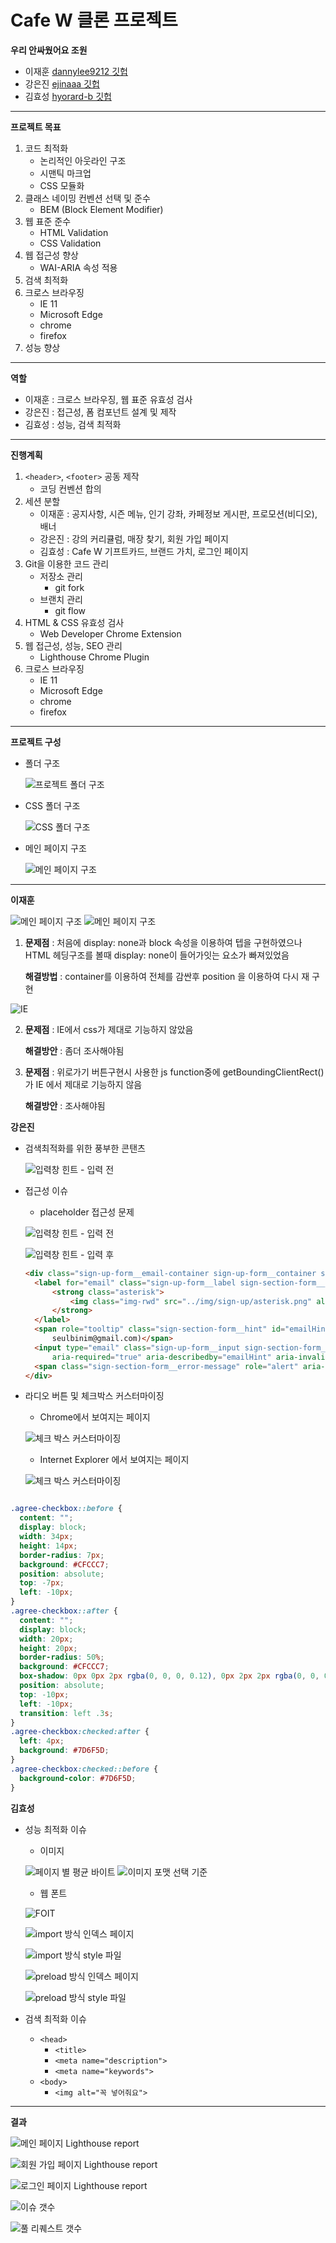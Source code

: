 # Cafe W 클론 프로젝트

**우리 안싸웠어요 조원**

- 이재훈 [dannylee9212 깃헙](https://github.com/dannylee9212)
- 강은진 [ejinaaa 깃헙](https://github.com/ejinaaa)
- 김효성 [hyorard-b 깃헙](https://github.com/hyorard-b)

---

**프로젝트 목표**

1. 코드 최적화
   - 논리적인 아웃라인 구조
   - 시맨틱 마크업
   - CSS 모듈화
2. 클래스 네이밍 컨벤션 선택 및 준수
   - BEM (Block Element Modifier)
3. 웹 표준 준수
   - HTML Validation
   - CSS Validation
4. 웹 접근성 향상
   - WAI-ARIA 속성 적용
5. 검색 최적화
6. 크로스 브라우징
   - IE 11
   - Microsoft Edge
   - chrome
   - firefox
7. 성능 향상

---

**역할**

- 이재훈 : 크로스 브라우징, 웹 표준 유효성 검사
- 강은진 : 접근성, 폼 컴포넌트 설계 및 제작
- 김효성 : 성능, 검색 최적화

---

**진행계획**

1. `<header>`, `<footer>` 공동 제작
   - 코딩 컨벤션 합의
2. 세션 분할
   - 이재훈 : 공지사항, 시즌 메뉴, 인기 강좌, 카페정보 게시판, 프로모션(비디오), 배너
   - 강은진 : 강의 커리큘럼, 매장 찾기, 회원 가입 페이지
   - 김효성 : Cafe W 기프트카드, 브랜드 가치, 로그인 페이지
3. Git을 이용한 코드 관리
   - 저장소 관리
     - git fork
   - 브랜치 관리
     - git flow
4. HTML & CSS 유효성 검사
   - Web Developer Chrome Extension
5. 웹 접근성, 성능, SEO 관리
   - Lighthouse Chrome Plugin
6. 크로스 브라우징
   - IE 11
   - Microsoft Edge
   - chrome
   - firefox

---

**프로젝트 구성**

- 폴더 구조

  ![프로젝트 폴더 구조](./asset/repo-structure.png)

- CSS 폴더 구조

  ![CSS 폴더 구조](./asset/css-structure.png)

- 메인 페이지 구조

  ![메인 페이지 구조](./asset/main-page-structure.png)

---

**이재훈**

![메인 페이지 구조](./asset/rec-lec.png) ![메인 페이지 구조](./asset/nothing.png)

1. **문제점** : 처음에 display: none과 block 속성을 이용하여 텝을 구현하였으나 HTML 헤딩구조를 볼때 display: none이 들어가잇는 요소가 빠져있었음

   **해결방법** : container를 이용하여 전체를 감싼후 position 을 이용하여 다시 재 구현

![IE](./asset/cross.png)

2. **문제점** : IE에서 css가 제대로 기능하지 않았음

   **해결방안** : 좀더 조사해야됨

3. **문제점** : 위로가기 버튼구현시 사용한 js function중에 getBoundingClientRect()가 IE 에서 제대로 기능하지 않음

   **해결방안** : 조사해야됨

**강은진**
- 검색최적화를 위한 풍부한 콘탠츠

  ![입력창 힌트 - 입력 전](asset/find-store.PNG)


- 접근성 이슈

  - placeholder 접근성 문제

  ![입력창 힌트 - 입력 전](asset/input-before.png)

  ![입력창 힌트 - 입력 후](asset/input-after.png)

  ```HTML
  <div class="sign-up-form__email-container sign-up-form__container sign-section-form__container">
    <label for="email" class="sign-up-form__label sign-section-form__label text-bold">아이디
        <strong class="asterisk">
            <img class="img-rwd" src="../img/sign-up/asterisk.png" alt="필수 기입 항목">
        </strong>
    </label>
    <span role="tooltip" class="sign-section-form__hint" id="emailHint">등록할 사용자 계정을 입력합니다. (예:
        seulbinim@gmail.com)</span>
    <input type="email" class="sign-up-form__input sign-section-form__input" name="email" id="email" autocomplete="on"
        aria-required="true" aria-describedby="emailHint" aria-invalid="false">
    <span class="sign-section-form__error-message" role="alert" aria-live="polite">입력 오류 메시지</span>
  </div>

  ```


- 라디오 버튼 및 체크박스 커스터마이징
  - Chrome에서 보여지는 페이지

  ![체크 박스 커스터마이징](asset/chrome-sign-up.PNG)

  - Internet Explorer 에서 보여지는 페이지

  ![체크 박스 커스터마이징](asset/ie-sign-up.PNG)



```CSS

.agree-checkbox::before {
  content: "";
  display: block;
  width: 34px;
  height: 14px;
  border-radius: 7px;
  background: #CFCCC7;
  position: absolute;
  top: -7px;
  left: -10px;
}
.agree-checkbox::after {
  content: "";
  display: block;
  width: 20px;
  height: 20px;
  border-radius: 50%;
  background: #CFCCC7;
  box-shadow: 0px 0px 2px rgba(0, 0, 0, 0.12), 0px 2px 2px rgba(0, 0, 0, 0.24);
  position: absolute;
  top: -10px;
  left: -10px;
  transition: left .3s;
}
.agree-checkbox:checked:after {
  left: 4px;
  background: #7D6F5D;
}
.agree-checkbox:checked::before {
  background-color: #7D6F5D;
}


```

**김효성**

- 성능 최적화 이슈

  - 이미지

  ![페이지 별 평균 바이트](asset/bytesPerPage.JPG)
  ![이미지 포맷 선택 기준](asset/rasterImgFormatChoice.JPG)

  - 웹 폰트

  ![FOIT](asset/mitt.png)

  ![import 방식 인덱스 페이지](asset/index-import.JPG)

  ![import 방식 style 파일](asset/style-import.JPG)

  ![preload 방식 인덱스 페이지](asset/index-pre.png)

  ![preload 방식 style 파일](asset/font-pre.png)

- 검색 최적화 이슈
  - `<head>`
    - `<title>`
    - `<meta name="description">`
    - `<meta name="keywords">`
  - `<body>`
    - `<img alt="꼭 넣어줘요">`

---

**결과**

![메인 페이지 Lighthouse report](./asset/main-report.png)

![회원 가입 페이지 Lighthouse report](./asset/sign-up-report.png)

![로그인 페이지 Lighthouse report](./asset/sign-in-report.png)

![이슈 갯수](./asset/git-issue.png)

![풀 리퀘스트 갯수](./asset/git-pr.png)
